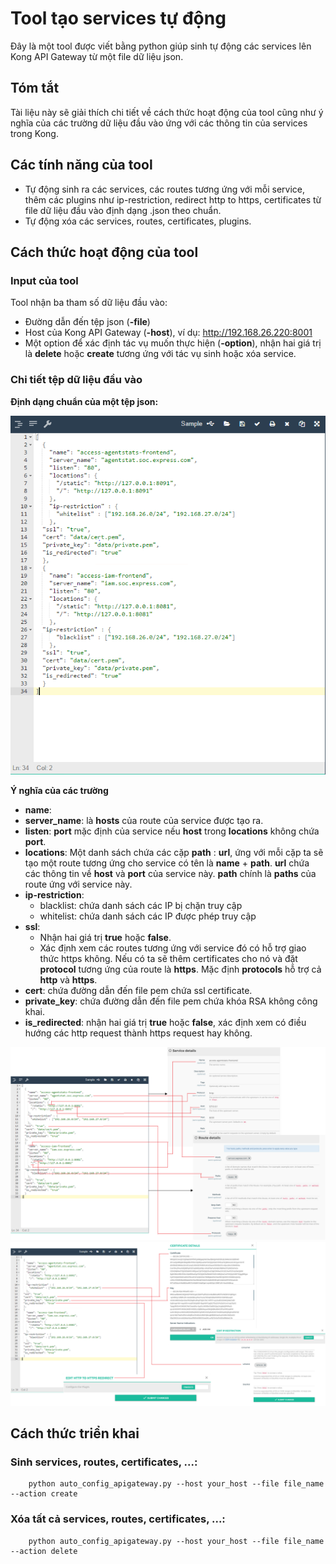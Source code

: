 # Tool tạo services tự động

Đây là một tool được viết bằng python giúp sinh tự động các services lên Kong API Gateway từ một file dữ liệu json.

## Tóm tắt

Tài liệu này sẽ giải thích chi tiết về cách thức hoạt động của tool cũng như ý nghĩa của các trường dữ liệu đầu vào ứng với các thông tin của services trong Kong. 

## Các tính năng của tool

- Tự động sinh ra các services, các routes tương ứng với mỗi service, thêm các plugins như ip-restriction, redirect http to https, certificates từ file dữ liệu đầu vào định dạng .json theo chuẩn.
- Tự động xóa các services, routes, certificates, plugins.
  

## Cách thức hoạt động của tool
### Input của tool
Tool nhận ba tham số dữ liệu đầu vào:
   - Đường dẫn đến tệp json (__-file__) 
   - Host của Kong API Gateway (__-host__), ví dụ: http://192.168.26.220:8001
   - Một option để xác định tác vụ muốn thực hiện (__-option__), nhận hai giá trị là __delete__ hoặc __create__ tương ứng với tác vụ sinh hoặc xóa service.

### Chi tiết tệp dữ liệu đầu vào
__Định dạng chuẩn của một tệp json:__

![](https://raw.githubusercontent.com/PinoNTK/MyViettelTest/master/jsonsample.PNG)


__Ý nghĩa của các trường__
 - __name__:  
 - __server_name__:  là __hosts__ của route của service được tạo ra.
 - __listen__: __port__ mặc định của service nếu __host__ trong __locations__ không chứa __port__.
 - __locations__: Một danh sách chứa các cặp __path__ : __url__, ứng với mỗi cặp ta sẽ tạo một route tương ứng cho service có tên là __name__ + __path__. __url__ chứa các thông tin về __host__ và __port__ của service này. __path__ chính là  __paths__ của route ứng với service này.
 - __ip-restriction__:
   - blacklist: chứa danh sách các IP bị chặn truy cập
   - whitelist: chứa danh sách các IP được phép truy cập
 - __ssl__: 
   - Nhận hai giá trị __true__ hoặc __false__.
   - Xác định xem các routes tương ứng với service đó có hỗ trợ giao thức https không. Nếu có ta sẽ thêm certificates cho nó và đặt __protocol__ tương ứng của route là __https__. Mặc định __protocols__ hỗ trợ cả __http__ và __https__.
 - __cert__: chứa đường dẫn đến file pem chứa ssl certificate.
 - __private_key__: chứa đường dẫn đến file pem chứa khóa RSA không công khai.
 - ****is_redirected****: nhận hai giá trị __true__ hoặc __false__, xác định xem có điều hướng các http request thành https request hay không.
 
 ![](https://raw.githubusercontent.com/PinoNTK/MyViettelTest/master/Drawing1.png)
![]( https://raw.githubusercontent.com/PinoNTK/MyViettelTest/master/plugins.png)
## Cách thức triển khai
### Sinh services, routes, certificates, ...:
		python auto_config_apigateway.py --host your_host --file file_name --action create
### Xóa tất cả services, routes, certificates, ...:
		python auto_config_apigateway.py --host your_host --file file_name --action delete
